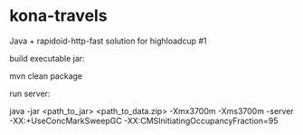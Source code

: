 # kona-travels

Java + rapidoid-http-fast solution for highloadcup #1

build executable jar:

mvn clean package

run server:

java -jar <path_to_jar> <path_to_data.zip> -Xmx3700m -Xms3700m -server -XX:+UseConcMarkSweepGC -XX:CMSInitiatingOccupancyFraction=95

